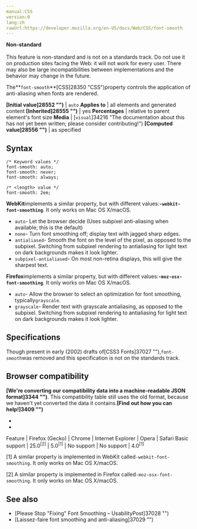 ```yaml
---
manual:CSS
version:0
lang:zh
rawUrl:https://developer.mozilla.org/en-US/docs/Web/CSS/font-smooth
---
```






**Non-standard**<br></br>This feature is non-standard and is not on a standards track. Do not use it on production sites facing the Web: it will not work for every user. There may also be large incompatibilities between implementations and the behavior may change in the future.





The**`font-smooth`**[CSS]28350 "CSS")property controls the application of anti-aliasing when fonts are rendered.


**[Initial value]28552 "")** | `auto` 
**Applies to** | all elements and generated content 
**[Inherited]28555 "")** | yes 
**Percentages** | relative to parent element&#39;s font size 
**Media** | [`visual`]34216 "The documentation about this has not yet been written; please consider contributing!") 
**[Computed value]28556 "")** | as specified 


## Syntax<a name="Syntax"></a>

```
/* Keyword values */
font-smooth: auto;
font-smooth: never;
font-smooth: always;

/* <length> value */
font-smooth: 2em;
```


**WebKit**implements a similar property, but with different values:**`-webkit-font-smoothing`**. It only works on Mac OS X/macOS.


* `auto`- Let the browser decide (Uses subpixel anti-aliasing when available; this is the default)
* `none`- Turn font smoothing off; display text with jagged sharp edges.
* `antialiased`- Smooth the font on the level of the pixel, as opposed to the subpixel. Switching from subpixel rendering to antialiasing for light text on dark backgrounds makes it look lighter.
* `subpixel-antialiased`- On most non-retina displays, this will give the sharpest text.



**Firefox**implements a similar property, but with different values:**`-moz-osx-font-smoothing`**. It only works on Mac OS X/macOS.


* `auto`- Allow the browser to select an optimization for font smoothing, typically`grayscale`.
* `grayscale`- Render text with grayscale antialiasing, as opposed to the subpixel. Switching from subpixel rendering to antialiasing for light text on dark backgrounds makes it look lighter.


## Specifications<a name="Specifications"></a>


Though present in early (2002) drafts of[CSS3 Fonts]37027 ""),`font-smooth`was removed and this specification is not on the standards track.


## Browser compatibility<a name="Browser_compatibility"></a>


**[We&#39;re converting our compatibility data into a machine-readable JSON format]3344 "")**. This compatibility table still uses the old format, because we haven&#39;t yet converted the data it contains.**[Find out how you can help!]3409 "")**


* 
* 

Feature | Firefox (Gecko) | Chrome | Internet Explorer | Opera | Safari 
Basic support | 25.0<sup>[2]</sup> | 5.0<sup>[1]</sup> | No support | No support | 4.0<sup>[1]</sup> 





[1] A similar property is implemented in WebKit called`-webkit-font-smoothing`. It only works on Mac OS X/macOS.



[2] A similar property is implemented in Firefox called`-moz-osx-font-smoothing`. It only works on Mac OS X/macOS.


## See also<a name="See_also"></a>

* [Please Stop &quot;Fixing&quot; Font Smoothing – UsabilityPost]37028 "")
* [Laissez-faire font smoothing and anti-aliasing]37029 "")



